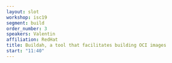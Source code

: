 ```yaml
---
layout: slot
workshop: isc19
segment: build
order_number: 3
speakers: Valentin
affiliation: RedHat
title: Buildah, a tool that facilitates building OCI images
start: "11:40"
---
```

